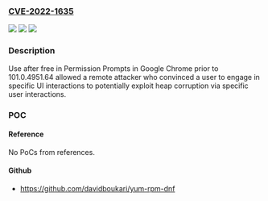 ### [CVE-2022-1635](https://cve.mitre.org/cgi-bin/cvename.cgi?name=CVE-2022-1635)
![](https://img.shields.io/static/v1?label=Product&message=Chrome&color=blue)
![](https://img.shields.io/static/v1?label=Version&message=%3C%20101.0.4951.64%20&color=brighgreen)
![](https://img.shields.io/static/v1?label=Vulnerability&message=Use%20after%20free&color=brighgreen)

### Description

Use after free in Permission Prompts in Google Chrome prior to 101.0.4951.64 allowed a remote attacker who convinced a user to engage in specific UI interactions to potentially exploit heap corruption via specific user interactions.

### POC

#### Reference
No PoCs from references.

#### Github
- https://github.com/davidboukari/yum-rpm-dnf

